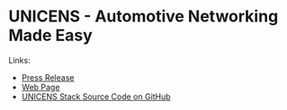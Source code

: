 # UNICENS - Automotive Networking Made Easy
Links:
  * [Press Release](https://www.microchip.com/pressreleasepage/microchip-s-unicens-software)
  * [Web Page](http://www.microchip.com/design-centers/automotive/most/unicens?utm_source=Press_Release&utm_medium=Press_Release&utm_term=FY18Q1&utm_content=AIS&utm_campaign=Press_Release)
  * [UNICENS Stack Source Code on GitHub](https://github.com/MicrochipTech/unicens)
